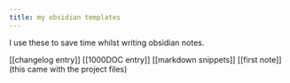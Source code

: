 ```yaml
---
title: my obsidian templates
---
```


I use these to save time whilst writing obsidian notes.

[[changelog entry]]
[[1000DOC entry]]
[[markdown snippets]]
[[first note]] (this came with the project files)